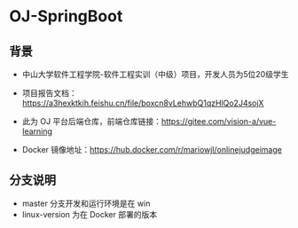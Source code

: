 # OJ-SpringBoot
## 背景
- 中山大学软件工程学院-软件工程实训（中级）项目，开发人员为5位20级学生

- 项目报告文档：https://a3hexktkih.feishu.cn/file/boxcn8vLehwbQ1qzHlQo2J4sojX

- 此为 OJ 平台后端仓库，前端仓库链接：https://gitee.com/vision-a/vue-learning

- Docker 镜像地址：https://hub.docker.com/r/mariowjl/onlinejudgeimage

## 分支说明
- master 分支开发和运行环境是在 win
- linux-version 为在 Docker 部署的版本
